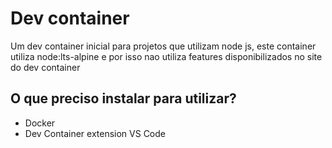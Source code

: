 # Dev container

Um dev container inicial para projetos que utilizam node js,
este container utiliza node:lts-alpine e por isso nao utiliza features disponibilizados
no site do dev container


## O que preciso instalar para utilizar?
 - Docker
 - Dev Container extension VS Code